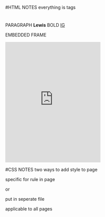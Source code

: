 #HTML NOTES
everything is tags
<html></html>
  <title>TITLE</title>
  <head></head>
  <h1></h1>
  <body>  
  <p></p> PARAGRAPH
  <b>Lewis</b> BOLD
  <a href="https://www.instagram.com/icey_hotlj/">IG</a>

  EMBEDDED FRAME
<iframe src="https://open.spotify.com/embed/user/arrozalewis/playlist/6fJ2Rny40ohICNjP6kn13l" width="300" height="380" frameborder="0" allowtransparency="true"></iframe>
</html>



#CSS NOTES
two ways to add style to page
<style type="text/css">
  body {
    background red;
  }
</style>
specific for rule in page

or 

put in seperate file
<link href="style/main.css" rel="stylesheet" type-"text/css" />

applicable to all pages
